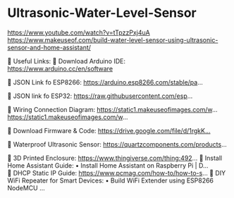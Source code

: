 # Ultrasonic-Water-Level-Sensor
https://www.youtube.com/watch?v=tTpzzPxj4uA
https://www.makeuseof.com/build-water-level-sensor-using-ultrasonic-sensor-and-home-assistant/


🔗 Useful Links:
📌 Download Arduino IDE: https://www.arduino.cc/en/software

📌 JSON Link fo ESP8266: https://arduino.esp8266.com/stable/pa...

📌 JSON link fo ESP32: https://raw.githubusercontent.com/esp...

📌 Wiring Connection Diagram: 
https://static1.makeuseofimages.com/w...
https://static1.makeuseofimages.com/w... 

📌 Download Firmware & Code: [https://drive.google.com/file/d/1rgkK... ](https://www.youtube.com/redirect?event=video_description&redir_token=QUFFLUhqbFhXa0liQlQ0OVVmV2ozcnBRM1daZnB2WC1TUXxBQ3Jtc0ttb1M2Z0VWSmZRTVlacS1aR0ViSGRLNmpJR0NsdDhya3pDN0w4V21uZ0c4SHU3czFqM2hlbWkwaDJtZ3UyMzQ3ZEhRRDZzWjd5bV9hTXl6dEpncFFZM2stSy1YQjdVTFp3cTc0Y1dscUk0UzlaWDQ2dw&q=https%3A%2F%2Fdrive.google.com%2Ffile%2Fd%2F1rgkKOvPCIBWhv9-snR9mSVmynN1-MH_6%2Fview%3Fusp%3Dsharing&v=tTpzzPxj4uA)

📌 Waterproof Ultrasonic Sensor: https://quartzcomponents.com/products...

📌 3D Printed Enclosure: https://www.thingiverse.com/thing:492...
📌 Install Home Assistant Guide:    • Install Home Assistant on Raspberry Pi | D...  
📌 DHCP Static IP Guide: https://www.pcmag.com/how-to/how-to-s...
📌 DIY WiFi Repeater for Smart Devices:    • Build WiFi Extender using ESP8266 NodeMCU ...  


